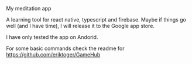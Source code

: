 My meditation app

A learning tool for react native, typescript and firebase.
Maybe if things go well (and I have time), I will release it to the Google app store.

I have only tested the app on Andorid.

For some basic commands check the readme for https://github.com/eriktoger/GameHub
